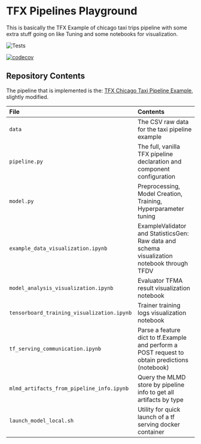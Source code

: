 # TFX Pipelines Playground

This is basically the TFX Example of chicago taxi trips pipeline with some extra stuff going on like Tuning and some notebooks for visualization.

![Tests](https://github.com/ntakouris/tfx-pipelines-playground/workflows/Test%20Python%20Package/badge.svg)

[![codecov](https://codecov.io/gh/ntakouris/tfx-pipelines-playground/branch/master/graph/badge.svg)](https://codecov.io/gh/ntakouris/tfx-pipelines-playground)

## Repository Contents

The pipeline that is implemented is the: [TFX Chicago Taxi Pipeline Example](https://github.com/tensorflow/tfx/tree/master/tfx/examples/chicago_taxi_pipeline), slightly modified.

| File                                       | Contents                                                                                       |
| :----------------------------------------- | :--------------------------------------------------------------------------------------------- |
| `data`                                     | The CSV raw data for the taxi pipeline example                                                 |
| `pipeline.py`                              | The full, vanilla TFX pipeline declaration and component configuration                         |
| `model.py`                                 | Preprocessing, Model Creation, Training, Hyperparameter tuning                                 |
| `example_data_visualization.ipynb`         | ExampleValidator and StatisticsGen: Raw data and schema visualization notebook through TFDV    |
| `model_analysis_visualization.ipynb`       | Evaluator TFMA result visualization notebook                                                   |
| `tensorboard_training_visualization.ipynb` | Trainer training logs visualization notebook                                                   |
| `tf_serving_communication.ipynb`           | Parse a feature dict to tf.Example and perform a POST request to obtain predictions (notebook) |
| `mlmd_artifacts_from_pipeline_info.ipynb` | Query the MLMD store by pipeline info to get all artifacts by type |
| `launch_model_local.sh`                    | Utility for quick launch of a tf serving docker container                                      |
